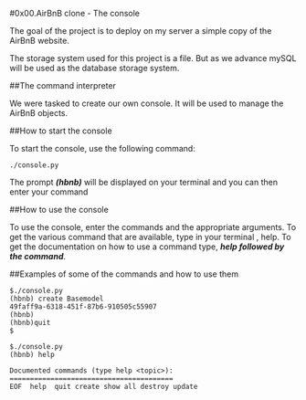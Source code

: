 #0x00.AirBnB clone - The console

The goal of the project is to deploy on my server a simple copy of the AirBnB website.

The storage system used for this project is a file. But as we advance mySQL will be used as the database storage system.


##The command interpreter

We were tasked to create our own console. It will be used to manage the AirBnB objects.


##How to start the console

To start the console, use the following command:

```
./console.py
```

The prompt ***(hbnb)*** will be displayed on your terminal and you can then enter your command


##How to use the console

To use the console, enter the commands and the appropriate arguments. To get the various command that are available, type in your terminal , help. To get the documentation on how to use a command type, ***help followed by the command***.


##Examples of some of the commands and how to use them

```
$./console.py
(hbnb) create Basemodel
49faff9a-6318-451f-87b6-910505c55907
(hbnb)
(hbnb)quit
$

$./console.py
(hbnb) help

Documented commands (type help <topic>):
========================================
EOF  help  quit create show all destroy update
```
